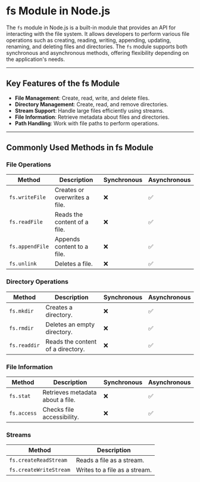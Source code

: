 # fs Module in Node.js

The `fs` module in Node.js is a built-in module that provides an API for interacting with the file system. It allows developers to perform various file operations such as creating, reading, writing, appending, updating, renaming, and deleting files and directories. The `fs` module supports both synchronous and asynchronous methods, offering flexibility depending on the application's needs.

---

## Key Features of the fs Module
- **File Management**: Create, read, write, and delete files.
- **Directory Management**: Create, read, and remove directories.
- **Stream Support**: Handle large files efficiently using streams.
- **File Information**: Retrieve metadata about files and directories.
- **Path Handling**: Work with file paths to perform operations.

---

## Commonly Used Methods in fs Module

### File Operations

| **Method**       | **Description**                   | **Synchronous**  | **Asynchronous**   |
|------------------|-----------------------------------|------------------|--------------------|
| `fs.writeFile`   | Creates or overwrites a file.     | ❌               | ✅                |
| `fs.readFile`    | Reads the content of a file.      | ❌               | ✅                |
| `fs.appendFile`  | Appends content to a file.        | ❌               | ✅                |
| `fs.unlink`      | Deletes a file.                   | ❌               | ✅                |

### Directory Operations

| **Method**      | **Description**                   | **Synchronous**  | **Asynchronous**  |
|------------------|----------------------------------|------------------|-------------------|
| `fs.mkdir`       | Creates a directory.             | ❌               | ✅               |
| `fs.rmdir`       | Deletes an empty directory.      | ❌               | ✅               |
| `fs.readdir`     | Reads the content of a directory.| ❌               | ✅               |

### File Information

| **Method**      | **Description**                   | **Synchronous**   | **Asynchronous**  |
|------------------|-----------------------------------|------------------|-------------------|
| `fs.stat`        | Retrieves metadata about a file. | ❌               | ✅                |
| `fs.access`      | Checks file accessibility.       | ❌               | ✅                |

### Streams

| **Method**                | **Description**                    |
|---------------------------|------------------------------------|
| `fs.createReadStream`     | Reads a file as a stream.          |
| `fs.createWriteStream`    | Writes to a file as a stream.      |
